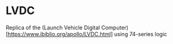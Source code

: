 # LVDC
Replica of the (Launch Vehicle Digital Computer)[https://www.ibiblio.org/apollo/LVDC.html] using 74-series logic
